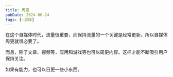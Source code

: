 ```yaml
---
title: 周更
pubDate: 2024-06-24
tags: [💡思维]
---
```


在这个自媒体时代，流量很重要，而保持流量的一个关键是经常更新。所以自媒体周更就很必要了。

而且，除了文章、视频等，应用和游戏等也可以周更内容。这样才能不断吸引用户保持关注。

如果有能力，也可以日更一些小东西。
